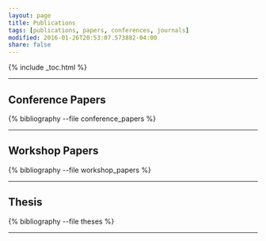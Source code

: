```yaml
---
layout: page
title: Publications
tags: [publications, papers, conferences, journals]
modified: 2016-01-26T20:53:07.573882-04:00
share: false
---
```


{% include _toc.html %}

---

## Conference Papers

{% bibliography --file conference_papers %}

---

## Workshop Papers

{% bibliography --file workshop_papers %}

---

## Thesis

{% bibliography --file theses %}

---